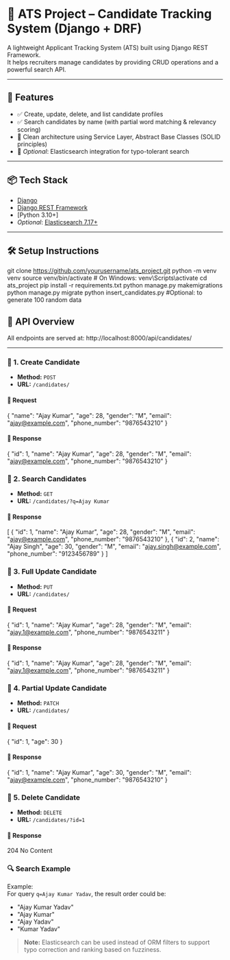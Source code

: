 # 🧠 ATS Project – Candidate Tracking System (Django + DRF)

A lightweight Applicant Tracking System (ATS) built using Django REST Framework.  
It helps recruiters manage candidates by providing CRUD operations and a powerful search API.

---

## 🚀 Features

- ✅ Create, update, delete, and list candidate profiles
- ✅ Search candidates by name (with partial word matching & relevancy scoring)
- 🧠 Clean architecture using Service Layer, Abstract Base Classes (SOLID principles)
- 🚀 *Optional*: Elasticsearch integration for typo-tolerant search

---

## 📦 Tech Stack

- [Django](https://www.djangoproject.com/)
- [Django REST Framework](https://www.django-rest-framework.org/)
- [Python 3.10+]
- *Optional*: [Elasticsearch 7.17+](https://www.elastic.co/elasticsearch/)

---

## 🛠️ Setup Instructions

git clone https://github.com/yourusername/ats_project.git
python -m venv venv
source venv/bin/activate  # On Windows: venv\Scripts\activate
cd ats_project
pip install -r requirements.txt
python manage.py makemigrations
python manage.py migrate
python insert_candidates.py  #Optional: to generate 100 random data


## 🔌 API Overview

All endpoints are served at: http://localhost:8000/api/candidates/


---

### 📘 1. Create Candidate

- **Method:** `POST`
- **URL:** `/candidates/`

#### 🔸 Request

{
  "name": "Ajay Kumar",
  "age": 28,
  "gender": "M",
  "email": "ajay@example.com",
  "phone_number": "9876543210"
}

#### 🔸 Response

{
  "id": 1,
  "name": "Ajay Kumar",
  "age": 28,
  "gender": "M",
  "email": "ajay@example.com",
  "phone_number": "9876543210"
}


### 📘 2. Search Candidates

- **Method:** `GET`
- **URL:** `/candidates/?q=Ajay Kumar`

#### 🔸 Response

[
  {
    "id": 1,
    "name": "Ajay Kumar",
    "age": 28,
    "gender": "M",
    "email": "ajay@example.com",
    "phone_number": "9876543210"
  },
  {
    "id": 2,
    "name": "Ajay Singh",
    "age": 30,
    "gender": "M",
    "email": "ajay.singh@example.com",
    "phone_number": "9123456789"
  }
]


### 📘 3. Full Update Candidate

- **Method:** `PUT`
- **URL:** `/candidates/`

#### 🔸 Request

{
  "id": 1,
  "name": "Ajay Kumar",
  "age": 28,
  "gender": "M",
  "email": "ajay.1@example.com",
  "phone_number": "9876543211"
}

#### 🔸 Response

{
  "id": 1,
  "name": "Ajay Kumar",
  "age": 28,
  "gender": "M",
  "email": "ajay.1@example.com",
  "phone_number": "9876543211"
}


### 📘 4. Partial Update Candidate

- **Method:** `PATCH`
- **URL:** `/candidates/`

#### 🔸 Request

{
  "id": 1,
  "age": 30
}

#### 🔸 Response

{
  "id": 1,
  "name": "Ajay Kumar",
  "age": 30,
  "gender": "M",
  "email": "ajay@example.com",
  "phone_number": "9876543210"
}

### 📘 5. Delete Candidate

- **Method:** `DELETE`
- **URL:** `/candidates/?id=1`

#### 🔸 Response

204 No Content


### 🔍 Search Example

Example:  
For query `q=Ajay Kumar Yadav`, the result order could be:

- "Ajay Kumar Yadav"  
- "Ajay Kumar"  
- "Ajay Yadav"  
- "Kumar Yadav"

> **Note:** Elasticsearch can be used instead of ORM filters to support typo correction and ranking based on fuzziness.

